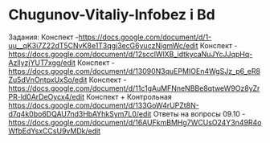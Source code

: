 # Chugunov-Vitaliy-Infobez i Bd
Задания:
Конспект -https://docs.google.com/document/d/1-uu__qK3i7Z22dT5CNvK8e1T3qgj3ecG6yuczNigmWc/edit
Конспект - https://docs.google.com/document/d/12scclWlXB_idtkycaNuJYcJJqpHq-AzllyzjYUT7xgg/edit
Конспект - https://docs.google.com/document/d/13090N3quEPMIOEn4WgSJz_p6_eR8Zu5dVnOntpxUxSo/edit
Конспект - https://docs.google.com/document/d/11c1gAuMFNneNBBe8qtweW9Oz8yZrPR-ld0ArDeOycx4/edit
Конспект + Контрольная https://docs.google.com/document/d/133GoW4rUPZt8N-d7q4k0bo6DQAU7nd3HbAYhkSym7L0/edit
Ответы на вопросы 09.10 - https://docs.google.com/document/d/16AUFkmBMHg7WCUsO24Y3n49R4oWfbEdYsxCCsU9vMDk/edit
